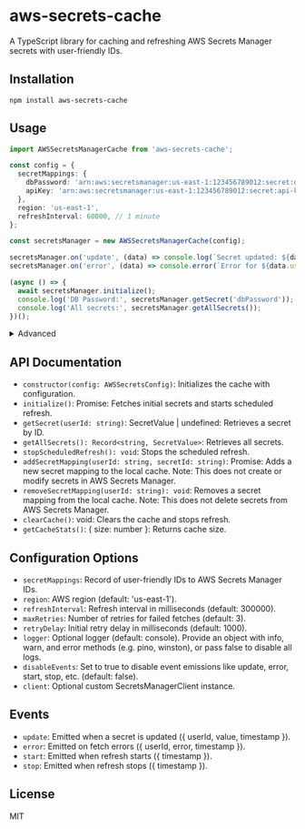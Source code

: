 # aws-secrets-cache

A TypeScript library for caching and refreshing AWS Secrets Manager secrets with user-friendly IDs.

## Installation

`npm install aws-secrets-cache`

## Usage

```typescript
import AWSSecretsManagerCache from 'aws-secrets-cache';

const config = {
  secretMappings: {
    dbPassword: 'arn:aws:secretsmanager:us-east-1:123456789012:secret:db-password-xyz',
    apiKey: 'arn:aws:secretsmanager:us-east-1:123456789012:secret:api-key-abc',
  },
  region: 'us-east-1',
  refreshInterval: 60000, // 1 minute
};

const secretsManager = new AWSSecretsManagerCache(config);

secretsManager.on('update', (data) => console.log(`Secret updated: ${data.userId} at ${new Date(data.timestamp).toISOString()}`));
secretsManager.on('error', (data) => console.error(`Error for ${data.userId}:`, data.error));

(async () => {
  await secretsManager.initialize();
  console.log('DB Password:', secretsManager.getSecret('dbPassword'));
  console.log('All secrets:', secretsManager.getAllSecrets());
})();
```

<details>
  <summary>Advanced</summary>

```typescript
import { SecretsManagerClient } from '@aws-sdk/client-secrets-manager';
import AWSSecretsManagerCache from 'aws-secrets-cache';
import winston from 'winston';

// Optional: Create a Winston logger instance
const customLogger = winston.createLogger({
  level: 'info',
  format: winston.format.combine(
    winston.format.timestamp(),
    winston.format.printf(({ level, message, timestamp }) => {
      return `${timestamp} [${level.toUpperCase()}]: ${message}`;
    })
  ),
  transports: [new winston.transports.Console()],
});

// Optional: custom AWS SecretsManagerClient with specific region
const customClient = new SecretsManagerClient({ region: 'us-west-2' });

const config = {
  secretMappings: {
    dbPassword: 'arn:aws:secretsmanager:us-east-1:123456789012:secret:db-password-xyz',
    apiKey: 'arn:aws:secretsmanager:us-east-1:123456789012:secret:api-key-abc',
  },
  refreshInterval: 60000, // 1 minute
  logger: customLogger,  // optional Winston logger (defaults to console)
  client: customClient,  // optional AWS SecretsManagerClient instance
};

const secretsManager = new AWSSecretsManagerCache(config);

secretsManager.on('update', (data) =>
  customLogger.info(`Secret updated: ${data.userId} at ${new Date(data.timestamp).toISOString()}`)
);

secretsManager.on('error', (data) =>
  customLogger.error(`Error for ${data.userId}:`, data.error)
);

(async () => {
  await secretsManager.initialize();
  customLogger.info('DB Password:', secretsManager.getSecret('dbPassword'));
  customLogger.info('All secrets:', secretsManager.getAllSecrets());
})();
```
</details>

## API Documentation

* `constructor(config: AWSSecretsConfig)`: Initializes the cache with configuration.
* `initialize()`: Promise<void>: Fetches initial secrets and starts scheduled refresh.
* `getSecret(userId: string)`: SecretValue | undefined: Retrieves a secret by ID.
* `getAllSecrets(): Record<string, SecretValue>`: Retrieves all secrets.
* `stopScheduledRefresh(): void`: Stops the scheduled refresh.
* `addSecretMapping(userId: string, secretId: string)`: Promise<void>: Adds a new secret mapping to the local cache. Note: This does not create or modify secrets in AWS Secrets Manager.
* `removeSecretMapping(userId: string): void`: Removes a secret mapping from the local cache. Note: This does not delete secrets from AWS Secrets Manager.
* `clearCache()`: void: Clears the cache and stops refresh.
* `getCacheStats()`: { size: number }: Returns cache size.

## Configuration Options

* `secretMappings`: Record of user-friendly IDs to AWS Secrets Manager IDs.
* `region`: AWS region (default: 'us-east-1').
* `refreshInterval`: Refresh interval in milliseconds (default: 300000).
* `maxRetries`: Number of retries for failed fetches (default: 3).
* `retryDelay`: Initial retry delay in milliseconds (default: 1000).
* `logger`: Optional logger (default: console). Provide an object with info, warn, and error methods (e.g. pino, winston), or pass false to disable all logs.
* `disableEvents`: Set to true to disable event emissions like update, error, start, stop, etc. (default: false).
* `client`: Optional custom SecretsManagerClient instance.


## Events

* `update`: Emitted when a secret is updated ({ userId, value, timestamp }).
* `error`: Emitted on fetch errors ({ userId, error, timestamp }).
* `start`: Emitted when refresh starts ({ timestamp }).
* `stop`: Emitted when refresh stops ({ timestamp }).

## License

MIT